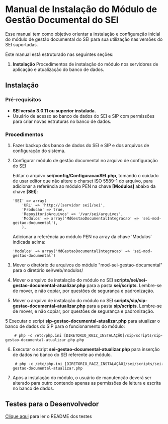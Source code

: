 
# Manual de Instalação do Módulo de Gestão Documental do SEI

Esse manual tem como objetivo orientar a instalação e configuração inicial do módulo de gestão documental do SEI para sua utilização nas versões do SEI suportadas.  

Este manual está estruturado nas seguintes seções:

 1. **Instalação**
Procedimentos de instalação do módulo nos servidores de aplicação e atualização do banco de dados.
 
## Instalação

### Pré-requisitos
 - **SEI versão 3.0.11 ou superior instalada.**
 - Usuário de acesso ao banco de dados do SEI e SIP com  permissões para criar novas estruturas no banco de dados.
  
### Procedimentos

1. Fazer backup dos banco de dados do SEI e SIP e dos arquivos de configuração do sistema.

2.  Configurar módulo de gestão documental no arquivo de configuração do SEI

    Editar o arquivo **sei/config/ConfiguracaoSEI.php**, tomando o cuidado de usar editor que não altere o charset ISO 5589-1 do arquivo, para adicionar a referência ao módulo PEN na chave **[Modulos]** abaixo da chave **[SEI]**:    

        'SEI' => array(
            'URL' => 'http://[servidor sei]/sei',
            'Producao' => true,
            'RepositorioArquivos' => '/var/sei/arquivos',
            'Modulos' => array('MdGestaoDocumentalIntegracao' => 'sei-mod-gestao-documental'),
            ),

    Adicionar a referência ao módulo PEN na array da chave 'Modulos' indicada acima:
            
        'Modulos' => array('MdGestaoDocumentalIntegracao' => 'sei-mod-gestao-documental')

3.  Mover o diretório de arquivos do módulo "mod-sei-gestao-documental" para o diretório sei/web/modulos/

3. Mover o arquivo de instalação do módulo no SEI **scripts/sei/sei-gestao-documental-atualizar.php** para a pasta **sei/scripts**. Lembre-se de mover, e não copiar, por questões de segurança e padronização.

4. Mover o arquivo de instalação do módulo no SEI **scripts/sip/sip-gestao-documental-atualizar.php** para a pasta **sip/scripts**. Lembre-se de mover, e não copiar, por questões de segurança e padronização.

5 Executar o script **sip-gestao-documental-atualizar.php** para atualizar o banco de dados do SIP para o funcionamento do módulo:

        # php -c /etc/php.ini [DIRETORIO_RAIZ_INSTALAÇÃO]/sip/scripts/sip-gestao-documental-atualizar.php.php

6. Executar o script **sei-gestao-documental-atualizar.php** para inserção de dados no banco do SEI referente ao módulo.

        # php -c /etc/php.ini [DIRETORIO_RAIZ_INSTALAÇÃO]/sei/scripts/sei-gestao-documental-atualizar.php

7. Após a instalação do módulo, o usuário de manutenção deverá ser alterado para outro contendo apenas as permissões de leitura e escrita no banco de dados.

## Testes para o Desenvolvedor

[Clique aqui](codigo-fonte/testes/README.md) para ler o README dos testes
